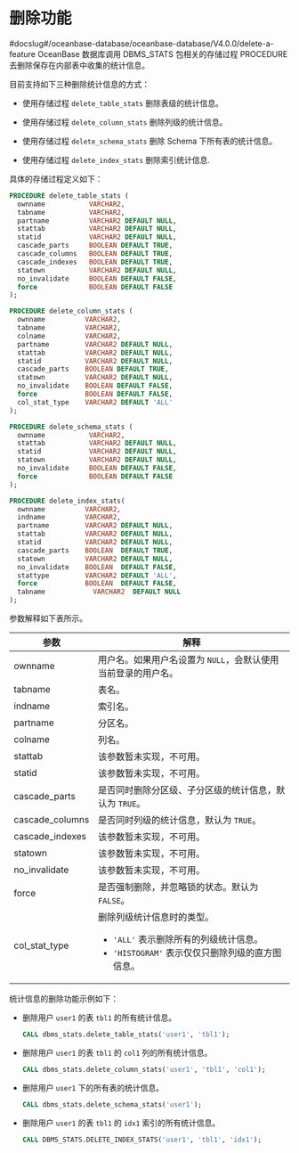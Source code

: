删除功能 
=========================
#docslug#/oceanbase-database/oceanbase-database/V4.0.0/delete-a-feature
OceanBase 数据库调用 DBMS_STATS 包相关的存储过程 PROCEDURE 去删除保存在内部表中收集的统计信息。

目前支持如下三种删除统计信息的方式：

* 使用存储过程 `delete_table_stats` 删除表级的统计信息。

* 使用存储过程 `delete_column_stats` 删除列级的统计信息。 

* 使用存储过程 `delete_schema_stats` 删除 Schema 下所有表的统计信息。

* 使用存储过程 `delete_index_stats` 删除索引统计信息.
  


具体的存储过程定义如下：

```sql
PROCEDURE delete_table_stats (
  ownname           VARCHAR2,
  tabname           VARCHAR2,
  partname          VARCHAR2 DEFAULT NULL,
  stattab           VARCHAR2 DEFAULT NULL,
  statid            VARCHAR2 DEFAULT NULL,
  cascade_parts     BOOLEAN DEFAULT TRUE,
  cascade_columns   BOOLEAN DEFAULT TRUE,
  cascade_indexes   BOOLEAN DEFAULT TRUE,
  statown           VARCHAR2 DEFAULT NULL,
  no_invalidate     BOOLEAN DEFAULT FALSE,
  force             BOOLEAN DEFAULT FALSE
);

PROCEDURE delete_column_stats (
  ownname          VARCHAR2,
  tabname          VARCHAR2,
  colname          VARCHAR2,
  partname         VARCHAR2 DEFAULT NULL,
  stattab          VARCHAR2 DEFAULT NULL,
  statid           VARCHAR2 DEFAULT NULL,
  cascade_parts    BOOLEAN DEFAULT TRUE,
  statown          VARCHAR2 DEFAULT NULL,
  no_invalidate    BOOLEAN DEFAULT FALSE,
  force            BOOLEAN DEFAULT FALSE,
  col_stat_type    VARCHAR2 DEFAULT 'ALL'
);

PROCEDURE delete_schema_stats (
  ownname           VARCHAR2,
  stattab           VARCHAR2 DEFAULT NULL,
  statid            VARCHAR2 DEFAULT NULL,
  statown           VARCHAR2 DEFAULT NULL,
  no_invalidate     BOOLEAN DEFAULT FALSE,
  force             BOOLEAN DEFAULT FALSE
);

PROCEDURE delete_index_stats(
  ownname          VARCHAR2,
  indname          VARCHAR2,
  partname         VARCHAR2 DEFAULT NULL,
  stattab          VARCHAR2 DEFAULT NULL,
  statid           VARCHAR2 DEFAULT NULL,
  cascade_parts    BOOLEAN  DEFAULT TRUE,
  statown          VARCHAR2 DEFAULT NULL,
  no_invalidate    BOOLEAN  DEFAULT FALSE,
  stattype         VARCHAR2 DEFAULT 'ALL',
  force            BOOLEAN  DEFAULT FALSE,
  tabname            VARCHAR2  DEFAULT NULL
);
```



参数解释如下表所示。


|       参数        |                                                                                       解释                                                                                        |
|-----------------|---------------------------------------------------------------------------------------------------------------------------------------------------------------------------------|
| ownname         | 用户名。如果用户名设置为 `NULL`，会默认使用当前登录的用户名。                                                                                                                                              |
| tabname         | 表名。                                                                                                                                                                             |
| indname         | 索引名。                                                                                                                                                                             |
| partname        | 分区名。                                                                                                                                                                            |
| colname         | 列名。                                                                                                                                                                             |
| stattab         | 该参数暂未实现，不可用。                                                                                                                                                                    |
| statid          | 该参数暂未实现，不可用。                                                                                                                                                                    |
| cascade_parts   | 是否同时删除分区级、子分区级的统计信息，默认为 `TRUE`。                                                                                                                                                 |
| cascade_columns | 是否同时列级的统计信息，默认为 `TRUE`。                                                                                                                                                         |
| cascade_indexes | 该参数暂未实现，不可用。                                                                                                                                                                    |
| statown         | 该参数暂未实现，不可用。                                                                                                                                                                    |
| no_invalidate   | 该参数暂未实现，不可用。                                                                                                                                                                    |
| force           | 是否强制删除，并忽略锁的状态。默认为 `FALSE`。                                                                                                                                                     |
| col_stat_type   | 删除列级统计信息时的类型。 <ul><li> `'ALL'` 表示删除所有的列级统计信息。</li>   <li> `'HISTOGRAM'` 表示仅仅只删除列级的直方图信息。</li>  </ul>  |



统计信息的删除功能示例如下：

* 删除用户 `user1` 的表 `tbl1` 的所有统计信息。

  ```sql
  CALL dbms_stats.delete_table_stats('user1', 'tbl1');
  ```

  

* 删除用户 `user1` 的表 `tbl1` 的 `col1` 列的所有统计信息。

  ```sql
  CALL dbms_stats.delete_column_stats('user1', 'tbl1', 'col1');
  ```

  

* 删除用户 `user1` 下的所有表的统计信息。

  ```sql
  CALL dbms_stats.delete_schema_stats('user1');
  ```

* 删除用户 `user1` 的表 `tbl1` 的 `idx1` 索引的所有统计信息。

  ```sql
  CALL DBMS_STATS.DELETE_INDEX_STATS('user1', 'tbl1', 'idx1');
  ```